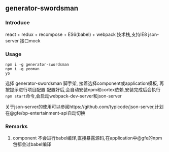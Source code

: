 ## generator-swordsman

### Introduce
react + redux + recompose + ES6(babel) + webpack 技术栈,支持IE8
json-server 接口mock

### Usage
```
npm i -g generator-swordsman
npm i -g yeoman
yo
```
选择 generator-swordsman 脚手架, 接着选择component或application模板, 再按提示进行项目配置
配置好后,会自动安装npm和cortex依赖,安装完成后会执行`npm start`命令,会启动webpack-dev-server和json-server

关于json-server的使用可以参阅https://github.com/typicode/json-server,计划在@gfe/bp-entertainment-api自动切换

### Remarks
1. component 不会进行babel编译,直接暴露源码,在application中@gfe的npm包都会过babel编译